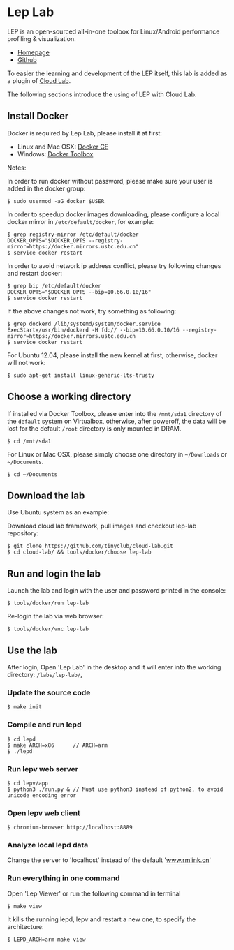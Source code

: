 
# Lep Lab

LEP is an open-sourced all-in-one toolbox for Linux/Android performance profiling & visualization.

* [Homepage](http://www.linuxep.com/)
* [Github](https://github.com/linuxep/)

To easier the learning and development of the LEP itself, this lab is added as a plugin of [Cloud Lab](http://tinylab.org/cloud-lab).

The following sections introduce the using of LEP with Cloud Lab.

## Install Docker

Docker is required by Lep Lab, please install it at first:

* Linux and Mac OSX: [Docker CE](https://store.docker.com/search?type=edition&offering=community)
* Windows: [Docker Toolbox](https://www.docker.com/docker-toolbox)

Notes:

In order to run docker without password, please make sure your user is added in the docker group:

    $ sudo usermod -aG docker $USER

In order to speedup docker images downloading, please configure a local docker mirror in `/etc/default/docker`, for example:

    $ grep registry-mirror /etc/default/docker
    DOCKER_OPTS="$DOCKER_OPTS --registry-mirror=https://docker.mirrors.ustc.edu.cn"
    $ service docker restart

In order to avoid network ip address conflict, please try following changes and restart docker:

    $ grep bip /etc/default/docker
    DOCKER_OPTS="$DOCKER_OPTS --bip=10.66.0.10/16"
    $ service docker restart

If the above changes not work, try something as following:

    $ grep dockerd /lib/systemd/system/docker.service
    ExecStart=/usr/bin/dockerd -H fd:// --bip=10.66.0.10/16 --registry-mirror=https://docker.mirrors.ustc.edu.cn
    $ service docker restart

For Ubuntu 12.04, please install the new kernel at first, otherwise, docker will not work:

    $ sudo apt-get install linux-generic-lts-trusty

## Choose a working directory

If installed via Docker Toolbox, please enter into the `/mnt/sda1` directory of the `default` system on Virtualbox, otherwise, after poweroff, the data will be lost for the default `/root` directory is only mounted in DRAM.

    $ cd /mnt/sda1

For Linux or Mac OSX, please simply choose one directory in `~/Downloads` or `~/Documents`.

    $ cd ~/Documents

## Download the lab

Use Ubuntu system as an example:

Download cloud lab framework, pull images and checkout lep-lab repository:

    $ git clone https://github.com/tinyclub/cloud-lab.git
    $ cd cloud-lab/ && tools/docker/choose lep-lab

## Run and login the lab

Launch the lab and login with the user and password printed in the console:

    $ tools/docker/run lep-lab

Re-login the lab via web browser:

    $ tools/docker/vnc lep-lab

## Use the lab

After login, Open 'Lep Lab' in the desktop and it will enter into the working directory: `/labs/lep-lab/`,

### Update the source code

    $ make init

### Compile and run lepd

    $ cd lepd
    $ make ARCH=x86      // ARCH=arm
    $ ./lepd

### Run lepv web server

    $ cd lepv/app
    $ python3 ./run.py & // Must use python3 instead of python2, to avoid unicode encoding error

### Open lepv web client

    $ chromium-browser http://localhost:8889

### Analyze local lepd data

Change the server to 'localhost' instead of the default 'www.rmlink.cn'

### Run everything in one command

Open 'Lep Viewer' or run the following command in terminal

    $ make view

It kills the running lepd, lepv and restart a new one, to specify the architecture:

    $ LEPD_ARCH=arm make view
